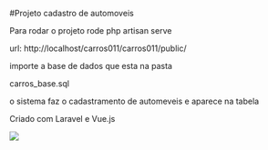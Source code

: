 #Projeto cadastro de automoveis 

Para rodar o projeto rode php artisan serve

url: http://localhost/carros011/carros011/public/

importe a base de dados que esta na pasta

carros_base.sql

o sistema faz o cadastramento de automeveis e aparece na tabela

Criado com Laravel e Vue.js

<img src="/public/img/tela.png">